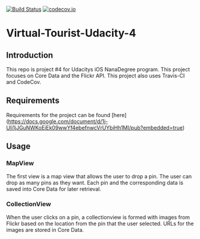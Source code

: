 [![Build Status](https://travis-ci.org/roccoma504/Virtual-Tourist-Udacity-4.svg)](https://travis-ci.org/roccoma504/Virtual-Tourist-Udacity-4) [![codecov.io](https://codecov.io/github/roccoma504/Virtual-Tourist-Udacity-4/coverage.svg?branch=master)](https://codecov.io/github/roccoma504/Virtual-Tourist-Udacity-4?branch=master)

# Virtual-Tourist-Udacity-4

## Introduction

This repo is project #4 for Udacitys iOS NanaDegree program. This project focuses on Core Data and the Flickr API. This project also uses Travis-CI and CodeCov.

## Requirements

Requirements for the project can be found [here] (https://docs.google.com/document/d/1j-UIi1jJGuNWKoEjEk09wwYf4ebefnwcVrUYbiHh1MI/pub?embedded=true)

## Usage

### MapView

The first view is a map view that allows the user to drop a pin. The user can drop as many pins as they want. Each pin and the corresponding data is saved into Core Data for later retrieval.

### CollectionView

When the user clicks on a pin, a collectionview is formed with images from Flickr based on the location from the pin that the user selected. URLs for the images are stored in Core Data.
